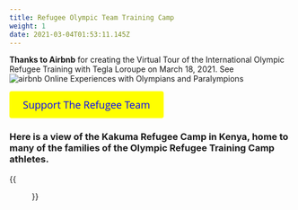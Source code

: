 ```yaml
---
title: Refugee Olympic Team Training Camp
weight: 1
date: 2021-03-04T01:53:11.145Z
---
```

**Thanks to Airbnb** for creating the Virtual Tour of the International Olympic Refugee Training with Tegla Loroupe on March 18, 2021. See ![**airbnb Online Experiences with Olympians and Paralympions**](https://www.airbnb.com/s/experiences/olympics-online)

<a id='gfm-charity-donate-link' style='background-color:#ffff00; color: blue; border-radius: 4px; padding: 12px 24px; display: inline-block; text-decoration: none; vertical-align: middle; font-size: 18px; font-family: Open Sans,sans-serif; line-height: 24px' role='button' href='https://charity.gofundme.com/o/en/donate-widget/29892'>Support The Refugee Team</a>


### Here is a view of the Kakuma Refugee Camp in Kenya, home to many of the families of the Olympic Refugee Training Camp athletes.

{{<figure src='Kalobeyei-Setlement-Aerial-Shot-1.jpg' >}}
